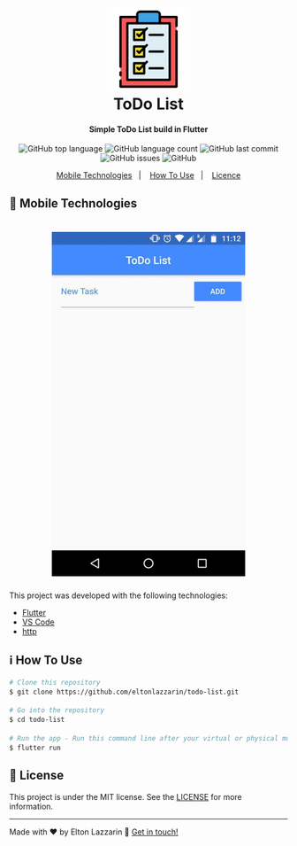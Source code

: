 <h1 align="center">
    <img alt="Logo Icon" src="https://github.com/eltonlazzarin/todo-list/blob/master/screenshots/icon/todolist.svg" height="150px" width="150px" /> 
    <br>
    ToDo List
</h1>

<h4 align="center">
  Simple ToDo List build in Flutter
</h4>
<p align="center">
  <img alt="GitHub top language" src="https://img.shields.io/github/languages/top/eltonlazzarin/todo-list">

  <img alt="GitHub language count" src="https://img.shields.io/github/languages/count/eltonlazzarin/todo-list">

  <img alt="GitHub last commit" src="https://img.shields.io/github/last-commit/eltonlazzarin/todo-list">

  <img alt="GitHub issues" src="https://img.shields.io/github/issues/eltonlazzarin/todo-list">
  
  <img alt="GitHub" src="https://img.shields.io/github/license/eltonlazzarin/todo-lists">

<p align="center">
  <a href="#rocket-mobile-technologies">Mobile Technologies</a>&nbsp;&nbsp;&nbsp;|&nbsp;&nbsp;&nbsp;
  <a href="#information_source-how-to-use">How To Use</a>&nbsp;&nbsp;&nbsp;|&nbsp;&nbsp;&nbsp;
  <a href="#memo-license">Licence</a>
</p>

## :rocket: Mobile Technologies

<h1 align="center">
    <img alt="Currency Converter Image" src="https://github.com/eltonlazzarin/todo-list/blob/master/screenshots/todolist.gif" hight="380" width="350" />
</h1>

This project was developed with the following technologies:

- [Flutter](https://github.com/flutter/flutter)
- [VS Code](https://code.visualstudio.com)
- [http](https://pub.dev/packages/http)

## :information_source: How To Use

```bash
# Clone this repository
$ git clone https://github.com/eltonlazzarin/todo-list.git

# Go into the repository
$ cd todo-list

# Run the app - Run this command line after your virtual or physical mobile be connected on your computer
$ flutter run
```

## :memo: License

This project is under the MIT license. See the [LICENSE](https://github.com/eltonlazzarin/todo-list/blob/master/LICENSE) for more information.

---

Made with ♥ by Elton Lazzarin :wave: [Get in touch!](https://www.linkedin.com/in/eltonlazzarin/)
